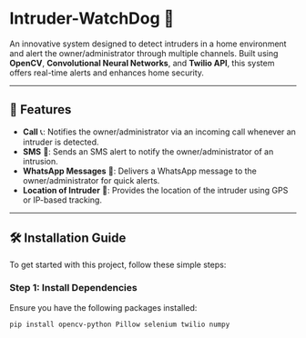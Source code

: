 # Intruder-WatchDog 🚨

An innovative system designed to detect intruders in a home environment and alert the owner/administrator through multiple channels. Built using **OpenCV**, **Convolutional Neural Networks**, and **Twilio API**, this system offers real-time alerts and enhances home security.

---

## 🚀 **Features**

- **Call** 📞: Notifies the owner/administrator via an incoming call whenever an intruder is detected.
- **SMS** 📱: Sends an SMS alert to notify the owner/administrator of an intrusion.
- **WhatsApp Messages** 💬: Delivers a WhatsApp message to the owner/administrator for quick alerts.
- **Location of Intruder** 📍: Provides the location of the intruder using GPS or IP-based tracking.

---

## 🛠 **Installation Guide**

To get started with this project, follow these simple steps:

### **Step 1: Install Dependencies**

Ensure you have the following packages installed:

```bash
pip install opencv-python Pillow selenium twilio numpy

